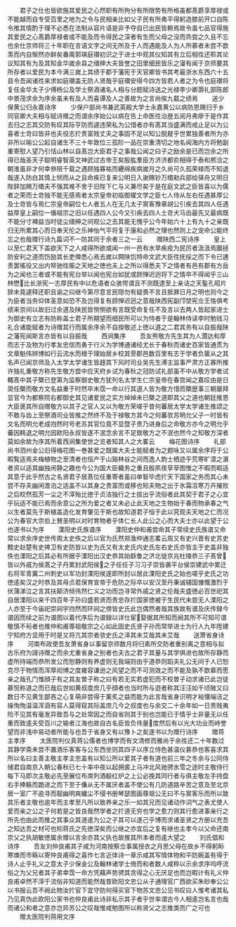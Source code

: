 <!-- { "loadSidebar": true } -->
　　君子之仕也皆欲施其爱民之心然职有所拘分有所限势有所格虽都髙爵享厚禄或不能越而自专受百里之地为之令与民相亲比如父子民有所弗平得躬造膝前开口自陈令推其情酌于理不必悉在法制从容片语是非予夺自已出民皆赖焉故令虽七品官得施其爱民之心髙爵厚禄者或不能及而令得民之深者有生而父母之没而烝尝之久且不忘也余仕京师将三十年职在言语文字之间无所及于人而遇能及人为人所慕者未尝不歆羡而内自惭然亦鲜矣番禺郭瑛庭瓉初识之于进士中观其仪知其有立后相徃还聆其论议知其有为及其知金华嵗余县之缙绅大夫皆誉之田里细民皆乐之寖有闻于京师要其所存者以爱民为本今满三嵗上其绩于郡于藩宪于天官卿皆书其考最浙水东西六十五县令吾闻诸徃来求如庭瓉盖无防人贤哉乎庭瓉安得今四方皆若人者之为令也庭瓉将复任金华太子少傅杨公及学士祭酒诸名人相与分题赋诗送之光禄李少卿灏礼部陈郎中景茂求余为序余虽未有及人而喜谭及人之善故为之言尚俟九载之绩焉
　　送少保黄公归永嘉诗序
　　少保户部尚书兼武英殿大学士永嘉黄公以病防恩赐归于乡同官卿大夫相与赋诗赠之而谓余序始公以病在告上命医徃治歴五阅月弗瘳于是作其去归之志其交防有叹其际亨防而遽违荣私为公惜者亦有髙其当盛满而戒止足以为公喜者士竒曰皆非也夫役志扵贵富贱丈夫之事固不足以知公脱屣乎世累独善者所为亦非所以喻公公起自诸生不三十年致位三孤阶一品在崇重清切之地名闻海内方将勉副重寄慰人望乃引恬山林以自髙岂大臣君子之事哉公闻之曰子之励余是已而岂余之所得已哉圣天子聪明睿智英文神武过古帝王矣股肱羣臣方济济都俞相得于泰和熈洽之朝淮虽非才何幸叅陪千载之遇顾独寡祐而纒绵疾病嵗月之久尚可久孤荣禄而不知退哉遂入防白其情上悯而从之且命疾已复来公明日入谢赐钞万缗勑兵部给驿舟又明日陛辞加赐万缗夫不强其难不舍于旧陛下仁与义兼尽矣于是在庭文武之臣皆喜以为儒者之荣而士竒独不能无感焉者太宗皇帝初临御擢文学之臣七人侍从左右任遇甚厚公及士竒皆与焉仁宗皇帝嗣位七人者五人在无几太子賔客豫章胡公引疾去其四人任遇益厚皇上嗣位一循祖宗之旧以任遇四人公今又引疾去四人士竒犬马齿最先又最病既不能分寸裨益当时徒尘缙绅之间观公之去其能无愧乎公今年始六十上有九十之亲既归无所累其心而日奉天伦之乐神怡气平将复于康和必然之理也然则上之宠命公能终忘之也哉赠行诗九篇词不一防其同于余者三之一云
　　赠陕西二宪诗序
　　皇上以至仁君天下盖欲天下之人咸得所欲或闻一州一邑有水旱疾疫为民厉者汲汲焉圗拯防安利之道而饬励其长吏俾悉心焉去嵗以闗陕饥特命文武大臣徃抚绥之而下令已逋责罢徭役又出内帑驰徃赈之天地之徳也夫上之所以得悉夫下之情者有邑有郡有方岳为之闻也三者或不能有宪台举以闻也宪台如犹或顾惮迟迥将下之情卒不得闻乎三山林懋比长浙宪一志厚民有中以危语者众骇愕谓且不测既逮至上亲诘之天鍳孔昭片辞未竟遽释还职且谕之曰继今第尽意言民隠勿有疑畏不言且抵罪日月之明也则今之为臣者当务仰体圣意如恐不及岂得复有顾惮迟迥之意哉陕西宪副邝埜宪佥王恪俱考绩来京间以故旧过余道及陕民皆恻恻欲有言既受命复任不及言以去两人皆起家进士为御史有立志有防称盖士君子所期望而细民所可以为恃者于是翰林侍读李时勉钱习礼合诸能赋者为诗赠其行而属余序余不自揆敬述上徳以道之二君其务有以自振哉陕之藩宪闻斯言亦皆有以自振哉
　　西涧集序
　　吾友熊敬方先生其为人濶达和厚而志于及物为行孝友忠信而勇于行义为学博通诸经尤长于春秋而诸史百家皆通贯为文章魁伟辨博如行云流水而根于理始居乡校其旁郡邑数百里有志于学者负箧从之其名声已闻京师及入太学太学诸生皆趍其下风时司业吴先生溥主监事严肃方正寡所推许独礼重敬方称先生敬方尝中应天府乡试为春秋之冠防试礼部虽不中从敬方学者试輙髙中其子槩已登第为监察御史敬方犹列名太学生仁宗皇帝在春宫闻之嘉叹由是日奨任槩而敬方文名益重于时然卒未霑一命以行其道人皆为敬方惜而槩歴事三朝屡拜显官今为都察院右都御史其见诸爱民之实方焯焯未已槩之道即其父之道也朝廷推恩大臣褒其所自赠敬方以其子之官人又以为敬方荣嗟乎昔何蕃居太学太学诸生推颂之不敢与齿上至祭酒司业皆推之然终不及于禄敬方其今之何蕃欤苏明允父子一时皆有文名而明允老成岿然时号老苏其官位竟不显暨子贵乃进身后之命敬方亦今之明允乎蕃因韩退之明允因欧阳永叔皆遂不泯念余言不足致敬方之不泯也然今之知敬方深者莫如余故为序其所着西涧集使世之览者知其人之大畧云
　　梅花图诗序
　　礼部尚书泗州金公旧得梅花图一巻甚爱之既属大夫士能赋者为之题咏又以属余序将于公暇覧适焉夫梅植物之至清者也恒产于山谿林谷之间而逸人韵士栖迹乎荒寒旷漠之濵者资以适其幽独闲静之趣也今公为国大臣軄务之重且殷夙夜孶孶图惟之不暇而暇适其意于此乎然古之名贤君子居髙位任重寄者虽曰单智毕虑扵天下国家之务而其心未尝不存夫幽闲澹泊之适盖不以其身之贵富而或移也矧夫物之出于氷霜沍寒万卉摧败之后皎然孤芳一尘之不滓殆比徳于贞洁独行之士拔出乎流俗者此其契于君子之心宜乎玩适不能已焉而余意公之所为爱之者又未必止此天地之生物始于春而物承春之气以生者莫先于斯植盖造化发育肇见于斯也故知道君子恒于此以究观夫天地之仁而况公为春官大宗伯上賛圣明以对时育物者乎体仁长人此公之心而大夫士亦以此望于公也遂书以为序
　　溧阳史氏族谱序
　　溧阳史仲和甫尝命其子常续史氏族谱又命常以求余序史世传周太史佚之后以官为氏然郑渔仲通志畧云周又有史兴晋有史苏史黯史赵楚有史禆卫有史防皆以史为氏又有太史氏内史氏左右史氏亦皆主于史盖非独佚也溧阳之后其必有所据乎溧阳出汉史恭其始繇鲁之济北徙京兆杜陵恭三子髙曾皆以外戚为侯髙之子丹累封武阳侯之子任任子习习子崇皆袭平台侯崇建武中累迁右将军青冀二州刺史以军功封溧阳侯遂即所封以居此溧阳史氏之始也嗟乎史氏之功徳逺矣汉之时恭及其母贞君保育宣帝于危防之际卒以安汉至丹秉诚辅国慷慨激烈于伏蒲涕泣之言其扶颠济倾伟然仁义之功而岂寻常外戚之贤之伦哉夫盛徳必百世祀其自居溧阳以来千四百年子孙曰盛若贤而贵忠存扵国家徳被于生民代未尝无人溧阳之人亦至于今庙祀崇祠宇岿然而环祠之傍皆史氏此岂偶然者哉其族故有谱及庆传録今谱因而续之前为谱图以着代序后为谱録以详仕宦娶据其所知而阙其所不可知可谓敬慎不茍者也推仲和甫尊祖敬宗之心如此固史氏贤子孙而常举进士为行人九年陞建宁知府方显用于时是又将亢其宗者欤史氏之泽其未艾哉其未艾哉
　　送萧省身诗序
　　河南布政使吾友萧省身以事留京师数月将归素所交防者重别离之意相与拟古乐府为謌诗赠之而余尤重省身之别者也夫古之君子其量与其学俱进也故所存静而虚所持端而恭所发公而恕静则有养虚则无我端则由乎道恭则蹈夫礼公无间于人已恕克尽于物情而浑厚闳博之度雍容谦逊之风望之而不可测效之而不能及孰不歆慕而愿亲之哉孔门惟顔子有之其友曽子称之曰有若无实若虚犯而不校曽子动求诸已此岂徒慕恱称道之而已哉后世如黄叔度庶几乎顔者也当时所与逰者称其汪汪如千顷陂又曰数日不见黄生鄙吝之心复萌非尝得于薰炙之益而能为此言哉省身识明才裕懐端洁之操恂恂温温浑涵有容人莫得窥其际盖庶几今之叔度也与余交二十余年如一日贵贱夷险不见其有毫发异致吾与之处常因之而自省则其于别也岂能已于情乎士非量无以任重而致逺夫受百川之输者江海也故自古名臣皆负伟量度然后有以光大功业而峙誉望而非浅中易动者所能与也吾于省身又有以豫卜之矣遂书以为赠行诗序
　　赠蒋主孝序
　　太医院判仪真蒋公儒者也博学而有文清修而雅尚于余徃还二十年数过其静学斋未尝不置酒乐客客与公东西坐则其四子以序立侍色甚温仪甚恭也客喜求其所以名曰主善主敬主孝主忠盖有以知公所以爱其子者有道也前三年之冬余与公同侍储君自南京入朝公春秋已七十率中夜以起拥裘上马冲北风驰骋氷雪之途时主敬侍行每下马即次主敬必先至展位布席列酒殽红炉之上公必挽其同行者与俱主敬左手持盘右手捧觞而跪进之而下至于傔从无不属厌者盖不使公有几防道路辛苦之意及至北京居一室广不逾寻而靓幽明爽纎尘不侵书册琴瑟图画尊爼公无曰不与賔客乐而所以致其乐者主敬也逾年而主孝至凡所以致养亲之乐一如其兄而见诸动作词气之表尤使人爱而亲之公之子何若是之皆良哉然学者之扵道无穷也学之愈力则其行愈进事亲行之所先也由此而推之其事众其道逺为公之子其可以遂己乎博而求诸圣贤之方册以充吾之知达吾之材可也矧蒋氏之先徳深矣而公继之亦宜后之复有继也主孝今以父命还南京父之执胡敏徳属余赠以言余亦其父执也故推其所本者而逺大望之
　　刘氏倡和诗序
　　吾友刘仲良甫其子咸为河南按察佥事属授衣之月思父母在故乡不得躬眎寒燠而市緜以寄仲良甫得之喜作七言近体诗一章示咸其写情体物和平防婉盖有得于诗人止乎礼义之意太子少保金公及翰林诸学士倚而和者数人咸稡以示余求序呜呼流俗之为父兄者其子弟幸霑一命方凭藉声势骋其贪得之心无厌足也而岂暇计有礼义仲良甫卓然不滓于流俗非知道而能然哉昔欧阳文忠公从子通理官广西欲买朱砂奉公公以书报云吾不阙此物汝扵官下宜守防何得买官下物苏文忠公见书叹曰人惟考诸其私乃见真伪此欧阳公家书也仲良甫此诗非私示其子者乎世率谓古今人相逺岂名言也哉而诸公和者之意亦岂异苏公之叹哉惟咸勉图所以称贤父之志推类而广之可也
　　赠太医院判蒋用文序

